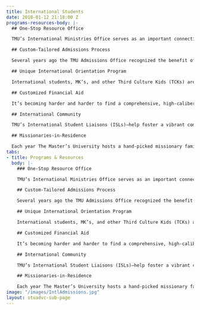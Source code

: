 ```yaml
---
title: International Students
date: 2018-01-12 21:18:00 Z
programs-resources-body: |-
  ## One-Stop Resource Office

  TMU’s International Ministries Office serves as an important connection point for international students and TCKs, starting at the application stage and continuing through to graduation and beyond. Experienced staff come alongside professors and residence life staff help meet the unique needs of students coming from a variety of cross-cultural backgrounds.

  ## Custom-Tailored Admissions Process

  Several years ago the TMU Admissions Office recognized the benefit of having an admissions counselor specifically dedicated to international students and other TCKs. The [international admissions staff ](/admissions/undergrad/international-admissions)work with applicants and their families to ensure a smooth application process marked by open and consistent communication, whether a student is applying from Tokyo or Tulsa.

  ## Unique International Orientation Program

  International students, MK’s, and other Third Culture Kids (TCKs) are invited to participate in a strategic orientation program called “Passport to Master’s.” This two-day program takes place prior to the traditional Week of Welcome (a week-long orientation for all new students). By arriving early, students have the opportunity to discuss specific cultural issues, become acquainted with The Master’s University (TMU) campus, and meet other students from around the globe. Passport to Master’s involves various seminars and activities, and culminates with a special dinner reception for the new students and their family members.

  ## Customized Financial Aid

  It’s becoming harder and harder to find a comprehensive, high-caliber education founded upon a biblical worldview. In light of this, a quality education from The Master’s University has become more valuable than ever. It’s something worth investing in. International students and TCKs have proven to be an asset to the TMU campus and successful representatives of the college in their future endeavors. Consequently, The Master’s University has made a strong commitment to partner with these students and their families in funding this important investment. While TMU cannot provide a full scholarship to students, significant discounts may be obtained. Detailed information about scholarships and grants for international students can be found [here](/financial-aid/general-undergraduate).

  ## International Community

  TMU’s International Student Liaisons (ISLs)—help foster a vibrant community of international students and TCKs on campus. Through regular events and an annual retreat, international students and TCKs find opportunities to connect with each other and develop life-long friendships. Simultaneously, our ISLs help mobilize students to get involved in all areas of campus life: music, sports, leadership, outreach, etc…. The Master’s University does not believe in fostering international student or MK *cliques*—our approach is one of integration and support. In light of this, TMU has intentionally shifted away from offering segregated programs or housing for international students and TCKs.

  ## Missionaries-in-Residence

  Each year The Master’s University hosts a hand-picked missionary family (on furlough) living on campus (this could be you!). Their home—kitchen, fireplace, and all—is available to students who want to stop by. TMU’s Missionaries-in-Residence become a great asset not only to students currently pursuing global missions, but to international students and TCKs who just want to share their own experiences with someone, or seek a bit of extra advice.
tabs:
- title: Programs & Resources
  body: |-
    ### One-Stop Resource Office

    TMU’s International Ministries Office serves as an important connection point for international students and TCKs, starting at the application stage and continuing through to graduation and beyond. Experienced staff come alongside professors and residence life staff help meet the unique needs of students coming from a variety of cross-cultural backgrounds.

    ## Custom-Tailored Admissions Process

    Several years ago the TMU Admissions Office recognized the benefit of having an admissions counselor specifically dedicated to international students and other TCKs. The [international admissions staff](http://www.masters.edu/admissions/#intl) work with applicants and their families to ensure a smooth application process marked by open and consistent communication, whether a student is applying from Tokyo or Tulsa.

    ## Unique International Orientation Program

    International students, MK’s, and other Third Culture Kids (TCKs) are invited to participate in a strategic orientation program called “Passport to Master’s.” This two-day program takes place prior to the traditional Week of Welcome (a week-long orientation for all new students). By arriving early, students have the opportunity to discuss specific cultural issues, become acquainted with The Master’s University (TMU) campus, and meet other students from around the globe. Passport to Master’s involves various seminars and activities, and culminates with a special dinner reception for the new students and their family members.

    ## Customized Financial Aid

    It’s becoming harder and harder to find a comprehensive, high-caliber education founded upon a biblical worldview. In light of this, a quality education from The Master’s University has become more valuable than ever. It’s something worth investing in. International students and TCKs have proven to be an asset to the TMU campus and successful representatives of the college in their future endeavors. Consequently, The Master’s University has made a strong commitment to partner with these students and their families in funding this important investment. While TMU cannot provide a full scholarship to students, significant discounts may be obtained. Detailed information about scholarships and grants for international students can be found [here](http://localhost:4000/financial-aid/general-undergraduate).

    ## International Community

    TMU’s International Student Liaisons (ISLs)—help foster a vibrant community of international students and TCKs on campus. Through regular events and an annual retreat, international students and TCKs find opportunities to connect with each other and develop life-long friendships. Simultaneously, our ISLs help mobilize students to get involved in all areas of campus life: music, sports, leadership, outreach, etc…. The Master’s University does not believe in fostering international student or MK *cliques*—our approach is one of integration and support. In light of this, TMU has intentionally shifted away from offering segregated programs or housing for international students and TCKs.

    ## Missionaries-in-Residence

    Each year The Master’s University hosts a hand-picked missionary family (on furlough) living on campus (this could be you!). Their home—kitchen, fireplace, and all—is available to students who want to stop by. TMU’s Missionaries-in-Residence become a great asset not only to students currently pursuing global missions, but to international students and TCKs who just want to share their own experiences with someone, or seek a bit of extra advice.
image: "/images/IntlAdmissions.jpg"
layout: stuadvc-sub-page
---
```


